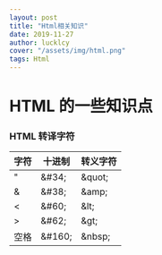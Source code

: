 ```yaml
---
layout: post
title: "Html相关知识"
date: 2019-11-27
author: lucklcy
cover: "/assets/img/html.png"
tags: Html
---
```


# HTML 的一些知识点

### HTML 转译字符

| 字符 | 十进制     | 转义字符   |
| ---- | ---------- | ---------- |
| "    | &amp;#34;  | &amp;quot; |
| &    | &amp;#38;  | &amp;amp;  |
| <    | &amp;#60;  | &amp;lt;   |
| >    | &amp;#62;  | &amp;gt;   |
| 空格 | &amp;#160; | &amp;nbsp; |
